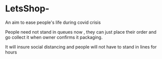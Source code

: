 # LetsShop-
An aim to ease people's life during covid crisis


People need not stand in queues now , they can
just place their order and go collect it when 
owner confirms it packaging.

It will insure social distancing and people 
will not have to stand in lines for hours
